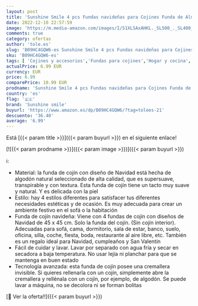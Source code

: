 ```yaml
---
layout: post
title: 'Sunshine Smile 4 pcs Fundas navideñas para Cojines Funda de Almohada de Navidad Fundas para Cojines de Sofa Funda de Almohada decoración para hogar Funda de Almohada Decorativa'
date: 2022-12-10 22:57:59
image: 'https://m.media-amazon.com/images/I/51XLSAxAHKL._SL500_._SL400_.jpg'
comments: true
category: ofertas
author: 'tole.es'
slug: 'B09HC4GQW6-es Sunshine Smile 4 pcs Fundas navideñas para Cojines Funda...'
sku: 'B09HC4GQW6-es'
tags: [ 'Cojines y accesorios','Fundas para cojines','Hogar y cocina','Textiles del hogar','navidad','sunshine smile','🇪🇸', ]
actualPrice: 6.99 EUR
currency: EUR
price: 6.99
comparePrice: 10.99 EUR
prodname: 'Sunshine Smile 4 pcs Fundas navideñas para Cojines Funda de Almohada de Navidad Fundas para Cojines de Sofa Funda de Almohada decoración para hogar Funda de Almohada Decorativa'
country: 'es'
flag: '🇪🇸'
brand: 'Sunshine smile'
buyurl: 'https://www.amazon.es/dp/B09HC4GQW6/?tag=tolees-21'
descuento: '36.40'
average: '6.99'
---
```


Está [{{< param title >}}]({{< param buyurl >}}) en el siguiente enlace!

[![{{< param prodname >}}]({{< param image >}})]({{< param buyurl >}})

ℹ️:

- Material: la funda de cojín con diseño de Navidad está hecha de algodón natural seleccionado de alta calidad, que es supersuave, transpirable y con textura. Esta funda de cojín tiene un tacto muy suave y natural. Y es delicada con la piel
- Estilo: hay 4 estilos diferentes para satisfacer tus diferentes necesidades estéticas y de ocasión. Es muy adecuada para crear un ambiente festivo en el sofá o la habitación
- Funda de cojín navideña: Viene con 4 fundas de cojín con diseños de Navidad de 45 x 45 cm. Solo la funda del cojín. (Sin cojín interior). Adecuadas para sofá, cama, dormitorio, sala de estar, banco, suelo, oficina, silla, coche, fiesta, boda, restaurante al aire libre, etc. También es un regalo ideal para Navidad, cumpleaños y San Valentín
- Fácil de cuidar y lavar. Lavar por separado con agua fría y secar en secadora a baja temperatura. No usar lejía ni planchar para que se mantenga en buen estado
- Tecnología avanzada: esta funda de cojín posee una cremallera invisible. Si quieres rellenarla con un cojín, simplemente abre la cremallera y rellénala con un cojín, por ejemplo, de algodón. Se puede lavar a máquina, no se decolora ni se forman bolitas

[🛒 Ver la oferta!!]({{< param buyurl >}})
